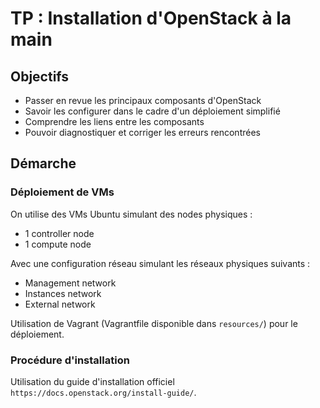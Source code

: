 # TP : Installation d'OpenStack à la main

## Objectifs

* Passer en revue les principaux composants d'OpenStack
* Savoir les configurer dans le cadre d'un déploiement simplifié
* Comprendre les liens entre les composants
* Pouvoir diagnostiquer et corriger les erreurs rencontrées

## Démarche

### Déploiement de VMs

On utilise des VMs Ubuntu simulant des nodes physiques :

 * 1 controller node
 * 1 compute node

Avec une configuration réseau simulant les réseaux physiques suivants :

 * Management network
 * Instances network
 * External network

Utilisation de Vagrant (Vagrantfile disponible dans `resources/`) pour le déploiement.

### Procédure d'installation

Utilisation du guide d'installation officiel `https://docs.openstack.org/install-guide/`.

